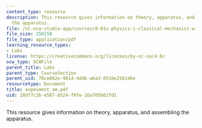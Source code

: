 ```yaml
---
content_type: resource
description: This resource gives information on theory, apparatus, and assembling
  the apparatus.
file: /ol-ocw-studio-app/courses/8-01x-physics-i-classical-mechanics-with-an-experimental-focus-fall-2002/18d77c3be587b524f0fe16a765b62fd1_expeiment_am.pdf
file_size: 250158
file_type: application/pdf
learning_resource_types:
- Labs
license: https://creativecommons.org/licenses/by-nc-sa/4.0/
ocw_type: OCWFile
parent_title: Labs
parent_type: CourseSection
parent_uid: 70ce862e-9814-4ddb-a6a3-0510e258146e
resourcetype: Document
title: expeiment_am.pdf
uid: 18d77c3b-e587-b524-f0fe-16a765b62fd1
---
```

This resource gives information on theory, apparatus, and assembling the apparatus.